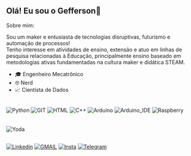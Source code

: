 ## Olá! Eu sou o Gefferson👋

Sobre mim:

Sou um maker e entusiasta de tecnologias disruptivas, futurismo e automação de processos!
<br/>
Tenho interesse em atividades de ensino, extensão e atuo em linhas de pesquisa relacionadas à Educação, principalmente ensino baseado em metodologias ativas fundamentadas na cultura maker e didática STEAM.
 * 🎓 Engenheiro Mecatrônico
 * 🤓 Nerd
 * 📈 Cientista de Dados
<div style="display: inline_block"><br/>
  <img align="center" alt="Python" src="https://img.shields.io/badge/Python-14354C?style=for-the-badge&logo=python&logoColor=white" />
  <img align="center" alt="GIT" src="https://img.shields.io/badge/GIT-E44C30?style=for-the-badge&logo=git&logoColor=white" />
  <img align="center" alt="HTML" src="https://img.shields.io/badge/HTML-239120?style=for-the-badge&logo=html5&logoColor=white" />
  <img align="center" alt="C++" src="https://img.shields.io/badge/C%2B%2B-00599C?style=for-the-badge&logo=c%2B%2B&logoColor=white" />
  <img align="center" alt="Arduino" src="https://img.shields.io/badge/Arduino-00979D?style=for-the-badge&logo=Arduino&logoColor=white" />
  <img align="center" alt="Arduino_IDE" src="https://img.shields.io/badge/Arduino_IDE-00979D?style=for-the-badge&logo=arduino&logoColor=white" />
  <img align="center" alt="Raspberry" src="https://img.shields.io/badge/Raspberry%20Pi-A22846?style=for-the-badge&logo=Raspberry%20Pi&logoColor=white" />
</div>

<br/>

<div style="display: inline_block"><br/>
  <img align="center" alt="Yoda" src="https://c.tenor.com/udYl1CJgloUAAAAM/yoda-star-wars.gif" />
</div>

##

[![Linkedin](https://img.shields.io/badge/LinkedIn-0077B5?style=for-the-badge&logo=linkedin&logoColor=white)](https://www.linkedin.com/in/geffersonbatista/)
[![GMAIL](https://img.shields.io/badge/Gmail-D14836?style=for-the-badge&logo=gmail&logoColor=white)](geffersonjbsilva@gmail.com)
[![Insta](https://img.shields.io/badge/Instagram-E4405F?style=for-the-badge&logo=instagram&logoColor=white)](https://www.instagram.com/geffinho/)
[![Telegram](https://img.shields.io/badge/Telegram-2CA5E0?style=for-the-badge&logo=telegram&logoColor=white
)](https://t.me/GeffersonBatista)

##





